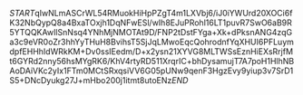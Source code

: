 $START$qIwNLmASCrWL54RMuokHiHpPZgT4m1LXVbj6/iJ0iYWUrd20XOCi6fK32NbQypQ8a4BxaTOxjh1DqNFwESl/wIh8EJuPRohl16LT1puvR7SwO6aB9R5YTQQKAwIlSnNsq4YNhMjNMOTAt9D/FNP2tDstFYga+Xk+dPksnANG4zqGa3c9eVR0oZr3hhYyTHuH8BvihsT5SjJqLMwoEqcQohrodnfYqXHUI6PFLuymdpfEHHhIdWRkKM+Dv0ssIEedm/D+x2ysn21XYVG8MLTWSsEznHiEXsRrjfMt6GYRd2nny56hsMYgRK6/KhV4rtyRD511XrqrIC+bhDysamujT7A7poH1HlhNBAoDAiVKc2yIx1FTm0MCtSRxqsiVV6G05pUNw9qenF3HgzEvy9yiup3v7SrD1S5+DNcDyukg27J+mHbo200j1itmt8utoENz$END$